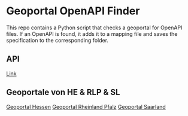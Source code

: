 # Geoportal OpenAPI Finder

This repo contains a Python script that checks a geoportal for OpenAPI files. If an OpenAPI is found, it adds it to a mapping file and saves the specification to the corresponding folder.

## API
[Link](https://t-huyeng.github.io/geoportal-openapis)
## Geoportale von HE & RLP & SL

[Geoportal Hessen](www.geoportal.hessen.de)
[Geoportal Rheinland Pfalz](www.geoportal.rlp.de)
[Geoportal Saarland](www.geoportal.rlp.de)


